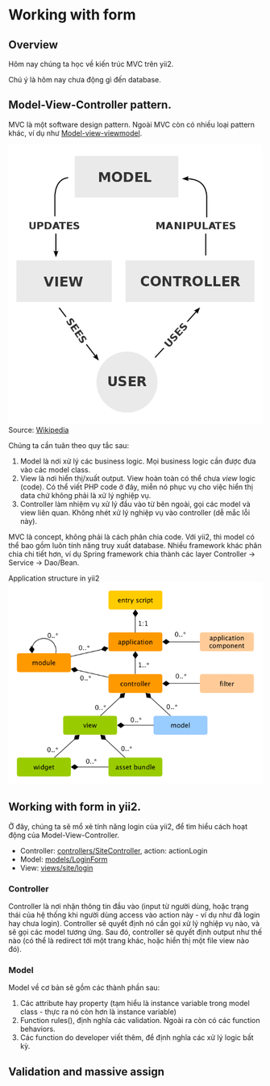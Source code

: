 # Working with form

## Overview

Hôm nay chúng ta học về kiến trúc MVC trên yii2.

Chú ý là hôm nay chưa động gì đến database.

## Model-View-Controller pattern.

MVC là một software design pattern.
Ngoài MVC còn có nhiều loại pattern khác, ví dụ như [Model-view-viewmodel](https://en.wikipedia.org/wiki/Model%E2%80%93view%E2%80%93viewmodel).

![mvc structure](material/mvc.png)
Source: [Wikipedia](https://en.wikipedia.org/wiki/Model%E2%80%93view%E2%80%93controller)

Chúng ta cần tuân theo quy tắc sau:
1. Model là nơi xử lý các business logic. Mọi business logic cần được đưa vào các model class.
2. View là nơi hiển thị/xuất output.
  View hoàn toàn có thể chưa *view* logic (code).
  Có thể viết PHP code ở đây, miễn nó phục vụ cho việc hiển thị data chứ không phải là xử lý nghiệp vụ.
3. Controller làm nhiệm vụ xử lý đầu vào từ bên ngoài,  gọi các model và view liên quan. Không nhét xử lý nghiệp vụ vào controller (dễ mắc lỗi này).

MVC là concept, không phải là cách phân chia code.
Với yii2, thì model có thể bao gồm luôn tính năng truy xuất database.
Nhiều framework khác phân chia chi tiết hơn, ví dụ Spring framework chia thành các layer Controller -> Service -> Dao/Bean.

Application structure in yii2
![application structure](material/application-structure.png)

## Working with form in yii2.

Ở đây, chúng ta sẽ mổ xẻ tính năng login của yii2, để tìm hiểu cách hoạt động của Model-View-Controller.

* Controller: [controllers/SiteController](https://github.com/umbalaconmeogia/training-development-skill-for-brse-2/blob/master/src/app/controllers/SiteController.php#L72), action: actionLogin
* Model: [models/LoginForm](https://github.com/umbalaconmeogia/training-development-skill-for-brse-2/blob/master/src/app/models/LoginForm.php)
* View: [views/site/login](https://github.com/umbalaconmeogia/training-development-skill-for-brse-2/blob/master/src/app/views/site/login.php)

### Controller

Controller là nơi nhận thông tin đầu vào (input từ người dùng, hoặc trạng thái của hệ thống khi người dùng access vào action này - ví dụ như đã login hay chưa login).
Controller sẽ quyết định nó cần gọi xử lý nghiệp vụ nào, và sẽ gọi các model tương ứng.
Sau đó, controller sẽ quyết định output như thế nào (có thể là redirect tới một trang khác, hoặc hiển thị một file view nào đó).

### Model

Model về cơ bản sẽ gồm các thành phần sau:
1. Các attribute hay property (tạm hiểu là instance variable trong model class - thực ra nó còn hơn là instance variable)
2. Function rules(), định nghĩa các validation.
  Ngoài ra còn có các function behaviors.
3. Các function do developer viết thêm, để định nghĩa các xử lý logic bất kỳ.

## Validation and massive assign

